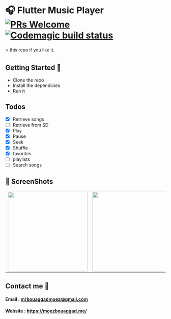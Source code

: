 # 🎧 Flutter Music Player [![PRs Welcome](https://img.shields.io/badge/PRs-welcome-brightgreen.svg?style=flat-square)](http://makeapullrequest.com) [![Codemagic build status](https://api.codemagic.io/apps/5d29b3b3db951153a6ceef80/5d29b3b3db951153a6ceef7f/status_badge.svg)](https://codemagic.io/apps/5d29b3b3db951153a6ceef80/5d29b3b3db951153a6ceef7f/latest_build)

⭐️ this repo if you like it.

## Getting Started 🚀

- Clone the repo
- Install the dependicies
- Run it

## Todos

- [x] Retrieve songs
- [ ] Retrieve from SD
- [x] Play
- [x] Pause
- [x] Seek
- [x] Shuffle
- [x] favorites
- [ ] playlists
- [ ] Search songs

## 📸 ScreenShots
|                                           |                                          |
| ----------------------------------------- | -----------------------------------------|
| <img src="screenshots/2.jpg" width="250"> | <img src="screenshots/1.jpg" width="250">|

## Contact me 📧
#### Email : mrbouaggadmoez@gmail.com
#### Website : https://moezbouaggad.me/
